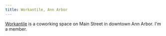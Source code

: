 ```yaml
---
title: Workantile, Ann Arbor
---
```

[Workantile] is a coworking space on Main Street in downtown
Ann Arbor. I'm a member.

[Workantile]:http://www.workantile.com

